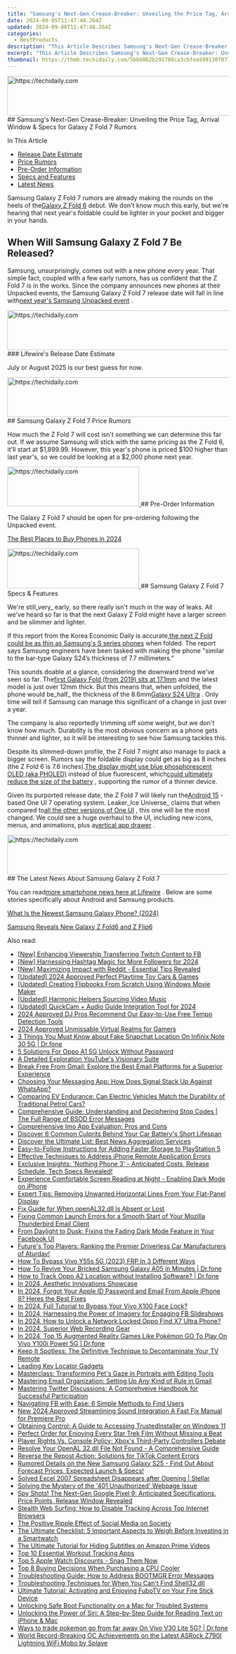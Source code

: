 ```yaml
---
title: "Samsung's Next-Gen Crease-Breaker: Unveiling the Price Tag, Arrival Window & Specs for Galaxy Z Fold 7 Rumors"
date: 2024-09-05T11:47:48.264Z
updated: 2024-09-06T11:47:48.264Z
categories:
  - BestProducts
description: "This Article Describes Samsung's Next-Gen Crease-Breaker: Unveiling the Price Tag, Arrival Window & Specs for Galaxy Z Fold 7 Rumors"
excerpt: "This Article Describes Samsung's Next-Gen Crease-Breaker: Unveiling the Price Tag, Arrival Window & Specs for Galaxy Z Fold 7 Rumors"
thumbnail: https://thmb.techidaily.com/5bbb0b2b291780ca3cbfea599130f07779f3c6fbfd15f1bfb20995977850f864.jpg
---
```


<!-- affiliate ads begin -->
<a href="https://appsumo.8odi.net/c/5597632/2123728/7443" target="_top" id="2123728">
  <img src="//a.impactradius-go.com/display-ad/7443-2123728" border="0" alt="https://techidaily.com" width="728" height="90"/>
</a>
<img height="0" width="0" src="https://appsumo.8odi.net/i/5597632/2123728/7443" style="position:absolute;visibility:hidden;" border="0" />
<!-- affiliate ads end -->
## Samsung's Next-Gen Crease-Breaker: Unveiling the Price Tag, Arrival Window & Specs for Galaxy Z Fold 7 Rumors

In This Article

* [Release Date Estimate](https://www.lifewire.com/#toc-when-will-samsung-galaxy-z-fold-7-be-released)
* [Price Rumors](https://www.lifewire.com/#toc-samsung-galaxy-z-fold-7-price-rumors)
* [Pre-Order Information](https://www.lifewire.com/#toc-pre-order-information)
* [Specs and Features](https://www.lifewire.com/#toc-samsung-galaxy-z-fold-7-specs--features)
* [Latest News](https://www.lifewire.com/#toc-the-latest-news-about-samsung-galaxy-z-fold-7)

 Samsung Galaxy Z Fold 7 rumors are already making the rounds on the heels of the[Galaxy Z Fold 6](https://www.lifewire.com/galaxy-z-fold-6-8418354) debut. We don't know much this early, but we're hearing that next year's foldable could be lighter in your pocket and bigger in your hands.

## When Will Samsung Galaxy Z Fold 7 Be Released?

 Samsung, unsurprisingly, comes out with a new phone every year. That simple fact, coupled with a few early rumors, has us confident that the Z Fold 7 is in the works. Since the company announces new phones at their Unpacked events, the Samsung Galaxy Z Fold 7 release date will fall in line with[next year's Samsung Unpacked event](https://www.lifewire.com/samsung-unpacked-news-and-rumors-5093153) .  

<!-- affiliate ads begin -->
<a href="https://appsumo.8odi.net/c/5597632/2118310/7443" target="_top" id="2118310">
  <img src="//a.impactradius-go.com/display-ad/7443-2118310" border="0" alt="https://techidaily.com" width="600" height="90"/>
</a>
<img height="0" width="0" src="https://appsumo.8odi.net/i/5597632/2118310/7443" style="position:absolute;visibility:hidden;" border="0" />
<!-- affiliate ads end -->
### Lifewire's Release Date Estimate

July or August 2025 is our best guess for now.

<!-- affiliate ads begin -->
<a href="https://aidotcom.pxf.io/c/5597632/2134502/19576" target="_top" id="2134502">
  <img src="//a.impactradius-go.com/display-ad/19576-2134502" border="0" alt="https://techidaily.com" width="672" height="90"/>
</a>
<img height="0" width="0" src="https://aidotcom.pxf.io/i/5597632/2134502/19576" style="position:absolute;visibility:hidden;" border="0" />
<!-- affiliate ads end -->
## Samsung Galaxy Z Fold 7 Price Rumors

 How much the Z Fold 7 will cost isn't something we can determine this far out. If we assume Samsung will stick with the same pricing as the Z Fold 6, it'll start at $1,899.99\. However, this year's phone is priced $100 higher than last year's, so we could be looking at a $2,000 phone next year.

<!-- affiliate ads begin -->
<a href="https://aligracehair.sjv.io/c/5597632/2115945/19272" target="_top" id="2115945">
  <img src="//a.impactradius-go.com/display-ad/19272-2115945" border="0" alt="https://techidaily.com" width="300" height="90"/>
</a>
<img height="0" width="0" src="https://aligracehair.sjv.io/i/5597632/2115945/19272" style="position:absolute;visibility:hidden;" border="0" />
<!-- affiliate ads end -->
## Pre-Order Information

 The Galaxy Z Fold 7 should be open for pre-ordering following the Unpacked event.

[The Best Places to Buy Phones in 2024](https://www.lifewire.com/best-places-to-buy-cell-phones-580000)

<!-- affiliate ads begin -->
<a href="https://wigfever.sjv.io/c/5597632/2005183/22899" target="_top" id="2005183">
  <img src="//a.impactradius-go.com/display-ad/22899-2005183" border="0" alt="https://techidaily.com" width="300" height="90"/>
</a>
<img height="0" width="0" src="https://wigfever.sjv.io/i/5597632/2005183/22899" style="position:absolute;visibility:hidden;" border="0" />
<!-- affiliate ads end -->
## Samsung Galaxy Z Fold 7 Specs & Features

 We're still_very_ early, so there really isn't much in the way of leaks. All we've heard so far is that the next Galaxy Z Fold might have a larger screen and be slimmer and lighter.

 If this report from the Korea Economic Daily is accurate,[the next Z Fold could be as thin as Samsung's S series phones](https://www.kedglobal.com/electronics/newsView/ked202407180006) when folded. The report says Samsung engineers have been tasked with making the phone "similar to the bar-type Galaxy S24’s thickness of 7.7 millimeters."

 This sounds doable at a glance, considering the downward trend we've seen so far. The[first Galaxy Fold (from 2019) sits at 17.1mm](https://news.samsung.com/my/galaxy-history-%E2%91%A0-evolution-of-the-galaxy-z-fold-series-thinner-sturdier-and-compact-as-ever) and the latest model is just over 12mm thick. But this means that, when unfolded, the phone would be_half_ the thickness of the 8.6mm[Galaxy S24 Ultra](https://www.lifewire.com/samsung-galaxy-s24-ultra-7964195) . Only time will tell if Samsung can manage this significant of a change in just over a year.

 The company is also reportedly trimming off some weight, but we don't know how much. Durability is the most obvious concern as a phone gets thinner and lighter, so it will be interesting to see how Samsung tackles this.

 Despite its slimmed-down profile, the Z Fold 7 might also manage to pack a bigger screen. Rumors say the foldable display could get as big as 8 inches (the Z Fold 6 is 7.6 inches).[The display might use blue phosphorescent OLED (aka PHOLED)](https://wccftech.com/galaxy-z-fold-7-and-z-flip-7-could-be-the-first-phones-to-use-blue-pholed/) instead of blue fluorescent, which[could ultimately reduce the size of the battery](https://spectrum.ieee.org/blue-pholed) , supporting the rumor of a thinner device.

 Given its purported release date, the Z Fold 7 will likely run the[Android 15](https://www.lifewire.com/android-15-7547471) \-based One UI 7 operating system. Leaker_Ice Universe_ claims that when compared to[all the other versions of One UI](https://www.lifewire.com/what-is-samsung-one-ui-4178405) , this one will be the most changed. We could see a huge overhaul to the UI, including new icons, menus, and animations, plus a[vertical app drawer](https://www.sammobile.com/news/one-ui-7-vertical-app-drawer-hint/) .

<!-- affiliate ads begin -->
<a href="https://bluettius.sjv.io/c/5597632/2139115/17108" target="_top" id="2139115">
  <img src="//a.impactradius-go.com/display-ad/17108-2139115" border="0" alt="https://techidaily.com" width="728" height="90"/>
</a>
<img height="0" width="0" src="https://bluettius.sjv.io/i/5597632/2139115/17108" style="position:absolute;visibility:hidden;" border="0" />
<!-- affiliate ads end -->
## The Latest News About Samsung Galaxy Z Fold 7

 You can read[more smartphone news here at Lifewire](https://www.lifewire.com/mobile-phone-news-4796390) . Below are some stories specifically about Android and Samsung products.

[What Is the Newest Samsung Galaxy Phone? (2024)](https://www.lifewire.com/newest-samsung-galaxy-phone-7567396)

[Samsung Reveals New Galaxy Z Fold6 and Z Flip6](https://www.lifewire.com/samsung-reveals-new-galaxy-z-fold6-and-z-flip6-8675427)


<ins class="adsbygoogle"
     style="display:block"
     data-ad-format="autorelaxed"
     data-ad-client="ca-pub-7571918770474297"
     data-ad-slot="1223367746"></ins>



<ins class="adsbygoogle"
     style="display:block"
     data-ad-client="ca-pub-7571918770474297"
     data-ad-slot="8358498916"
     data-ad-format="auto"
     data-full-width-responsive="true"></ins>

<span class="atpl-alsoreadstyle">Also read:</span>
<div><ul>
<li><a href="https://facebook-clips.techidaily.com/new-enhancing-viewership-transferring-twitch-content-to-fb/"><u>[New] Enhancing Viewership  Transferring Twitch Content to FB</u></a></li>
<li><a href="https://instagram-videos.techidaily.com/new-harnessing-hashtag-magic-for-more-followers-for-2024/"><u>[New] Harnessing Hashtag Magic for More Followers for 2024</u></a></li>
<li><a href="https://extra-skills.techidaily.com/new-maximizing-impact-with-reddit-essential-tips-revealed/"><u>[New] Maximizing Impact with Reddit - Essential Tips Revealed</u></a></li>
<li><a href="https://on-screen-recording.techidaily.com/updated-2024-approved-perfect-playtime-toy-cars-and-games/"><u>[Updated] 2024 Approved  Perfect Playtime  Toy Cars & Games</u></a></li>
<li><a href="https://article-knowledge.techidaily.com/updated-creating-flipbooks-from-scratch-using-windows-movie-maker/"><u>[Updated] Creating Flipbooks From Scratch Using Windows Movie Maker</u></a></li>
<li><a href="https://some-techniques.techidaily.com/updated-harmonic-helpers-sourcing-video-music/"><u>[Updated] Harmonic Helpers  Sourcing Video Music</u></a></li>
<li><a href="https://screen-sharing-recording.techidaily.com/updated-quickcam-plus-audio-guide-integration-tool-for-2024/"><u>[Updated] QuickCam + Audio Guide Integration Tool for 2024</u></a></li>
<li><a href="https://fox-direct.techidaily.com/2024-approved-dj-pros-recommend-our-easy-to-use-free-tempo-detection-tools/"><u>2024 Approved  DJ Pros Recommend Our Easy-to-Use Free Tempo Detection Tools</u></a></li>
<li><a href="https://visual-screen-recording.techidaily.com/2024-approved-unmissable-virtual-realms-for-gamers/"><u>2024 Approved  Unmissable Virtual Realms for Gamers</u></a></li>
<li><a href="https://location-social.techidaily.com/3-things-you-must-know-about-fake-snapchat-location-on-infinix-note-30-5g-drfone-by-drfone-virtual-android/"><u>3 Things You Must Know about Fake Snapchat Location On Infinix Note 30 5G | Dr.fone</u></a></li>
<li><a href="https://easy-unlock-android.techidaily.com/5-solutions-for-oppo-a1-5g-unlock-without-password-by-drfone-android/"><u>5 Solutions For Oppo A1 5G Unlock Without Password</u></a></li>
<li><a href="https://youtube-video-recordings.techidaily.com/a-detailed-exploration-youtubes-visionary-suite/"><u>A Detailed Exploration  YouTube's Visionary Suite</u></a></li>
<li><a href="https://techtrends.techidaily.com/break-free-from-gmail-explore-the-best-email-platforms-for-a-superior-experience/"><u>Break Free From Gmail: Explore the Best Email Platforms for a Superior Experience</u></a></li>
<li><a href="https://techtrends.techidaily.com/choosing-your-messaging-app-how-does-signal-stack-up-against-whatsapp/"><u>Choosing Your Messaging App: How Does Signal Stack Up Against WhatsApp?</u></a></li>
<li><a href="https://techtrends.techidaily.com/comparing-ev-endurance-can-electric-vehicles-match-the-durability-of-traditional-petrol-cars/"><u>Comparing EV Endurance: Can Electric Vehicles Match the Durability of Traditional Petrol Cars?</u></a></li>
<li><a href="https://techtrends.techidaily.com/comprehensive-guide-understanding-and-deciphering-stop-codes-the-full-range-of-bsod-error-messages/"><u>Comprehensive Guide: Understanding and Deciphering Stop Codes | The Full Range of BSOD Error Messages</u></a></li>
<li><a href="https://buynow-reviews.techidaily.com/comprehensive-imo-app-evaluation-pros-and-cons/"><u>Comprehensive Imo App Evaluation: Pros and Cons</u></a></li>
<li><a href="https://techtrends.techidaily.com/discover-6-common-culprits-behind-your-car-batterys-short-lifespan/"><u>Discover 6 Common Culprits Behind Your Car Battery's Short Lifespan</u></a></li>
<li><a href="https://techtrends.techidaily.com/discover-the-ultimate-list-best-news-aggregation-services/"><u>Discover the Ultimate List: Best News Aggregation Services</u></a></li>
<li><a href="https://techtrends.techidaily.com/easy-to-follow-instructions-for-adding-faster-storage-to-playstation-5/"><u>Easy-to-Follow Instructions for Adding Faster Storage to PlayStation 5</u></a></li>
<li><a href="https://techtrends.techidaily.com/effective-techniques-to-address-iphone-remote-application-errors/"><u>Effective Techniques to Address iPhone Remote Application Errors</u></a></li>
<li><a href="https://techtrends.techidaily.com/exclusive-insights-nothing-phone-3-anticipated-costs-release-schedule-tech-specs-revealed/"><u>Exclusive Insights: 'Nothing Phone 3' - Anticipated Costs, Release Schedule, Tech Specs Revealed!</u></a></li>
<li><a href="https://techtrends.techidaily.com/experience-comfortable-screen-reading-at-night-enabling-dark-mode-on-iphone/"><u>Experience Comfortable Screen Reading at Night - Enabling Dark Mode on iPhone</u></a></li>
<li><a href="https://techtrends.techidaily.com/expert-tips-removing-unwanted-horizontal-lines-from-your-flat-panel-display/"><u>Expert Tips: Removing Unwanted Horizontal Lines From Your Flat-Panel Display</u></a></li>
<li><a href="https://tech-recovery.techidaily.com/fix-guide-for-when-openal32dll-is-absent-or-lost/"><u>Fix Guide for When openAL32.dll Is Absent or Lost</u></a></li>
<li><a href="https://techtrends.techidaily.com/fixing-common-launch-errors-for-a-smooth-start-of-your-mozilla-thunderbird-email-client/"><u>Fixing Common Launch Errors for a Smooth Start of Your Mozilla Thunderbird Email Client</u></a></li>
<li><a href="https://techtrends.techidaily.com/from-daylight-to-dusk-fixing-the-fading-dark-mode-feature-in-your-facebook-ui/"><u>From Daylight to Dusk: Fixing the Fading Dark Mode Feature in Your Facebook UI</u></a></li>
<li><a href="https://techtrends.techidaily.com/futures-top-players-ranking-the-premier-driverless-car-manufacturers-of-aturday/"><u>Future's Top Players: Ranking the Premier Driverless Car Manufacturers of Aturday!</u></a></li>
<li><a href="https://bypass-frp.techidaily.com/how-to-bypass-vivo-y55s-5g-2023-frp-in-3-different-ways-by-drfone-android/"><u>How To Bypass Vivo Y55s 5G (2023) FRP In 3 Different Ways</u></a></li>
<li><a href="https://howto.techidaily.com/how-to-revive-your-bricked-samsung-galaxy-a05-in-minutes-drfone-by-drfone-fix-android-problems-fix-android-problems/"><u>How To Revive Your Bricked Samsung Galaxy A05 in Minutes | Dr.fone</u></a></li>
<li><a href="https://android-location-track.techidaily.com/how-to-track-oppo-a2-location-without-installing-software-drfone-by-drfone-virtual-android/"><u>How to Track Oppo A2 Location without Installing Software? | Dr.fone</u></a></li>
<li><a href="https://fox-boxes.techidaily.com/in-2024-aesthetic-innovations-showcase/"><u>In 2024, Aesthetic Innovations Showcase</u></a></li>
<li><a href="https://apple-account.techidaily.com/in-2024-forgot-your-apple-id-password-and-email-from-apple-iphone-8-heres-the-best-fixes-by-drfone-ios/"><u>In 2024, Forgot Your Apple ID Password and Email From Apple iPhone 8? Heres the Best Fixes</u></a></li>
<li><a href="https://android-unlock.techidaily.com/in-2024-full-tutorial-to-bypass-your-vivo-x100-face-lock-by-drfone-android/"><u>In 2024, Full Tutorial to Bypass Your Vivo X100 Face Lock?</u></a></li>
<li><a href="https://facebook-video-content.techidaily.com/in-2024-harnessing-the-power-of-imagery-for-engaging-fb-slideshows/"><u>In 2024, Harnessing the Power of Imagery for Engaging FB Slideshows</u></a></li>
<li><a href="https://android-unlock.techidaily.com/in-2024-how-to-unlock-a-network-locked-oppo-find-x7-ultra-phone-by-drfone-android/"><u>In 2024, How to Unlock a Network Locked Oppo Find X7 Ultra Phone?</u></a></li>
<li><a href="https://screen-mirroring-recording.techidaily.com/in-2024-superior-web-recording-gear/"><u>In 2024, Superior Web Recording Gear</u></a></li>
<li><a href="https://change-location.techidaily.com/in-2024-top-15-augmented-reality-games-like-pokemon-go-to-play-on-vivo-y100i-power-5g-drfone-by-drfone-virtual-android/"><u>In 2024, Top 15 Augmented Reality Games Like Pokémon GO To Play On Vivo Y100i Power 5G | Dr.fone</u></a></li>
<li><a href="https://technical-tips.techidaily.com/keep-it-spotless-the-definitive-technique-to-decontaminate-your-tv-remote/"><u>Keep It Spotless: The Definitive Technique to Decontaminate Your TV Remote</u></a></li>
<li><a href="https://techtrends.techidaily.com/leading-key-locator-gadgets/"><u>Leading Key Locator Gadgets</u></a></li>
<li><a href="https://techtrends.techidaily.com/masterclass-transforming-pets-gaze-in-portraits-with-editing-tools/"><u>Masterclass: Transforming Pet's Gaze in Portraits with Editing Tools</u></a></li>
<li><a href="https://techtrends.techidaily.com/mastering-email-organization-setting-up-any-kind-of-rule-in-gmail/"><u>Mastering Email Organization: Setting Up Any Kind of Rule in Gmail</u></a></li>
<li><a href="https://techtrends.techidaily.com/mastering-twitter-discussions-a-comprehveive-handbook-for-successful-participation/"><u>Mastering Twitter Discussions: A Comprehveive Handbook for Successful Participation</u></a></li>
<li><a href="https://techtrends.techidaily.com/navigating-fb-with-ease-6-simple-methods-to-find-users/"><u>Navigating FB with Ease: 6 Simple Methods to Find Users</u></a></li>
<li><a href="https://sound-tweaking.techidaily.com/new-2024-approved-streamlining-sound-integration-a-fast-fix-manual-for-premiere-pro/"><u>New 2024 Approved Streamlining Sound Integration A Fast Fix Manual for Premiere Pro</u></a></li>
<li><a href="https://techtrends.techidaily.com/obtaining-control-a-guide-to-accessing-trustedinstaller-on-windows-11/"><u>Obtaining Control: A Guide to Accessing TrustedInstaller on Windows 11</u></a></li>
<li><a href="https://techtrends.techidaily.com/perfect-order-for-enjoying-every-star-trek-film-without-missing-a-beat/"><u>Perfect Order for Enjoying Every Star Trek Film Without Missing a Beat</u></a></li>
<li><a href="https://games-able.techidaily.com/player-rights-vs-console-policy-xboxs-third-party-controllers-debate/"><u>Player Rights Vs. Console Policy: Xbox's Third-Party Controllers Debate</u></a></li>
<li><a href="https://techtrends.techidaily.com/resolve-your-openal-32dll-file-not-found-a-comprehensive-guide/"><u>Resolve Your OpenAL 32.dll File Not Found - A Comprehensive Guide</u></a></li>
<li><a href="https://techtrends.techidaily.com/reverse-the-repost-action-solutions-for-tiktok-content-errors/"><u>Reverse the Repost Action: Solutions for TikTok Content Errors</u></a></li>
<li><a href="https://techtrends.techidaily.com/rumored-details-on-the-new-samsung-galaxy-s25-find-out-about-forecast-prices-expected-launch-and-specs/"><u>Rumored Details on the New Samsung Galaxy S25 - Find Out About Forecast Prices, Expected Launch & Specs!</u></a></li>
<li><a href="https://techidaily.com/solved-excel-2007-spreadsheet-disappears-after-opening-stellar-by-stellar-guide/"><u>Solved Excel 2007 Spreadsheet Disappears after Opening | Stellar</u></a></li>
<li><a href="https://techtrends.techidaily.com/solving-the-mystery-of-the-401-unauthorized-webpage-issue/"><u>Solving the Mystery of the '401 Unauthorized' Webpage Issue</u></a></li>
<li><a href="https://techtrends.techidaily.com/spy-shots-the-next-gen-google-pixel-9-anticipated-specifications-price-points-release-window-revealed/"><u>Spy Shots! The Next-Gen Google Pixel 9: Anticipated Specifications, Price Points, Release Window Revealed</u></a></li>
<li><a href="https://techtrends.techidaily.com/stealth-web-surfing-how-to-disable-tracking-across-top-internet-browsers/"><u>Stealth Web Surfing: How to Disable Tracking Across Top Internet Browsers</u></a></li>
<li><a href="https://facebook.techidaily.com/the-positive-ripple-effect-of-social-media-on-society/"><u>The Positive Ripple Effect of Social Media on Society</u></a></li>
<li><a href="https://techtrends.techidaily.com/the-ultimate-checklist-5-important-aspects-to-weigh-before-investing-in-a-smartwatch/"><u>The Ultimate Checklist: 5 Important Aspects to Weigh Before Investing in a Smartwatch</u></a></li>
<li><a href="https://techtrends.techidaily.com/the-ultimate-tutorial-for-hiding-subtitles-on-amazon-prime-videos/"><u>The Ultimate Tutorial for Hiding Subtitles on Amazon Prime Videos</u></a></li>
<li><a href="https://techtrends.techidaily.com/top-10-essential-workout-tracking-apps/"><u>Top 10 Essential Workout Tracking Apps</u></a></li>
<li><a href="https://techtrends.techidaily.com/1722899615669-top-5-apple-watch-discounts-snag-them-now/"><u>Top 5 Apple Watch Discounts - Snag Them Now</u></a></li>
<li><a href="https://games-able.techidaily.com/top-8-buying-decisions-when-purchasing-a-cpu-cooler/"><u>Top 8 Buying Decisions When Purchasing a CPU Cooler</u></a></li>
<li><a href="https://techtrends.techidaily.com/troubleshooting-guide-how-to-address-bootmgr-error-messages/"><u>Troubleshooting Guide: How to Address BOOTMGR Error Messages</u></a></li>
<li><a href="https://techtrends.techidaily.com/troubleshooting-techniques-for-when-you-cant-find-shell32dll/"><u>Troubleshooting Techniques for When You Can't Find Shell32.dll</u></a></li>
<li><a href="https://techtrends.techidaily.com/ultimate-tutorial-activating-and-enjoying-fubotv-on-your-fire-stick-device/"><u>Ultimate Tutorial: Activating and Enjoying FuboTV on Your Fire Stick Device</u></a></li>
<li><a href="https://techtrends.techidaily.com/unlocking-safe-boot-functionality-on-a-mac-for-troubled-systems/"><u>Unlocking Safe Boot Functionality on a Mac for Troubled Systems</u></a></li>
<li><a href="https://techtrends.techidaily.com/unlocking-the-power-of-siri-a-step-by-step-guide-for-reading-text-on-iphone-and-mac/"><u>Unlocking the Power of Siri: A Step-by-Step Guide for Reading Text on iPhone & Mac</u></a></li>
<li><a href="https://change-location.techidaily.com/ways-to-trade-pokemon-go-from-far-away-on-vivo-v30-lite-5g-drfone-by-drfone-virtual-android/"><u>Ways to trade pokemon go from far away On Vivo V30 Lite 5G? | Dr.fone</u></a></li>
<li><a href="https://hardware-help.techidaily.com/world-record-breaking-oc-achievements-on-the-latest-asrock-z790i-lightning-wifi-mobo-by-splave/"><u>World Record-Breaking OC Achievements on the Latest ASRock Z790I Lightning WiFi Mobo by Splave</u></a></li>
</ul></div>
